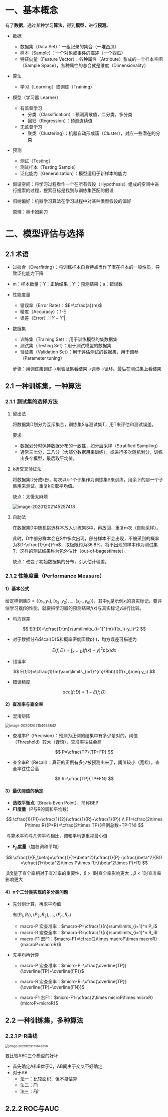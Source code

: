 # 一、基本概念

有了**数据**，通过某种学习**算法**，得到**模型**，进行**预测**。

- 数据
  - 数据集（Data Set）：一组记录的集合（一堆西瓜）
  - 样本（Sample）：一个对象或事件的描述（一个西瓜）
  - 特征向量（Feature Vector）：各种属性（Attribute）张成的一个样本空间（Sample Space），各种属性的总合就是维度（Dimensionality）
- 算法
  
  - 学习（Learning）或训练（Training）
- 模型（学习器 Learner）
  - 有监督学习
    - 分类（Classification）：预测离散值，二分类，多分类
    - 回归（Regression）：预测连续值
  - 无监督学习
    - 聚类（Clustering）：机器自动形成簇（Cluster），对应一些潜在的分类

- 预测
  - 测试（Testing）
  - 测试样本（Testing Sample）
  - 泛化能力（Generalization）：模型适用于新样本的能力

- 假设空间：将学习过程看作一个在所有假设（Hypothesis）组成的空间中进行搜索的过程，搜索目标是找到与训练集匹配的假设

- 归纳偏好：机器学习算法在学习过程中对某种类型假设的偏好

  原理：奥卡姆剃刀



# 二、模型评估与选择

## 2.1 术语

- 过拟合（Overfitting）：将训练样本自身特点当作了潜在样本的一般性质，导致泛化能力下降

- m：样本数量；Y：正确结果；Y’：预测结果；a：错误数

- 性能度量

  - 错误率（Error Rate）：$E=\cfrac{a}{m}$
  - 精度（Accuracy）：1-E
  - 误差（Error）：$|Y-Y'|$

- 数据集

  - 训练集（Training Set）：用于训练模型的集数据集
  - 测试集（Testing Set）：用于测试模型的数据集
  - 验证集（Validation Set）：用于评估测试的数据集，用于调参（Parameter tuning）

  步骤：用训练集训练->用验证集看结果->调参->循环。最后在测试集上看结果

## 2.1 一种训练集，一种算法

### 2.1.1 测试集的选择方法

1. 留出法

   将数据集D划分为互斥集合，训练集S与测试集T，用T来评估和测试误差。

   要求

   - 数据划分时保持数据分布的一致性，如分层采样（Stratified Sampling）
   - 通常三七分，二八分（大部分数据用来训练），或进行多次随机划分，训练出多个模型，最后取平均值。

2. k折交叉验证法

   将数据集D分成k份，每次以k-1个子集作为训练集S来训练，用余下的那一个子集用来测试，重复k次取平均值。

   缺点：太慢太麻烦

   ![image-20201202145257418](https://trou.oss-cn-shanghai.aliyuncs.com/img/image-20201202145257418.png)

3. 自助法

   在数据集D中随机挑选样本放入训练集S中，再放回，重复m次（自助采样）。

   此时，D中部分样本会在S中多次出现，部分样本不会出现，不被采到的概率为$(1-\cfrac{1}{m})^m$，取极限约为36.8%，将不出现的样本作为测试集T，这样的测试结果称为包外估计（out-of-bagestimate）。

   缺点：改变了初始数据集的分布，引入估计偏差。

### 2.1.2 性能度量（Performance Measure）

#### 1）基本公式

给定样例集$D=\{(x_1,y_1),(x_2,y_2),\ldots,(x_m,y_m)\}$，其中$y_i$是示例$x_i$的真实标记，要评估学习器$f$的性能，就要把学习器的预测结果$f(x)$与真实标记$y$进行比较。

- 均方误差

$$
E(f;D)=\cfrac{1}{m}\sum\limits_{i=1}^{m}(f(x_i)-y_i)^2
$$

- 对于数据分布$\cal{D}$和概率密度函数$p(\cdot)$，均方误差可描述为

$$
E(f;D)=\int_{x\sim D}(f(x)-y)^2p(x)dx
$$

- 错误率

$$
E(f;D)=\cfrac{1}{m}\sum\limits_{i=1}^{m}\Bbb{I}(f(x_i)\neq y_i)
$$

- 错误精度

$$
acc(f;D)=1-E(f;D)
$$

#### 2）查准率与查全率

- 混淆矩阵

<img src="https://trou.oss-cn-shanghai.aliyuncs.com/img/image-20201202154655842.png" alt="image-20201202154655842" style="zoom:80%;" />

- 查准率$P$（Precision）：预测为正例的结果中有多少是对的，阈值（Threshold）较大（谨慎），查准率往往会高

$$
P=\cfrac{TP}{TP+FP}
$$

- 查全率$R$（Recall）：真正的正例有多少被预测出来了，阈值较小（宽松），查全率往往会高

$$
R=\cfrac{TP}{TP+FN}
$$

#### 3）最优阈值的确定

- **选取平衡点**（Break-Even Point），简称BEP
- **$F1$度量**（P与R的调和平均数）

$$
\cfrac{1}{F1}=\cfrac{1}{2}(\cfrac{1}{R}+\cfrac{1}{P}) \\
F1=\cfrac{2\times P\times R}{P+R}=\cfrac{2\times TP}{样例总数+TP-TN}
$$

​			与算术平均与几何平均相比，调和平均更重视最小值

- **$F_\beta$度量**（加权调和平均）

$$
\cfrac{1}{F_\beta}=\cfrac{1}{1+\beta^2}(\cfrac{1}{P}+\cfrac{\beta^2}{R}) =\cfrac{(1+\beta^2)\times P\times R}{(\beta^2\times P)+R}
$$

​			$\beta$度量了查全率相对于查准率的重要性，$\beta>1$时查全率影响更大；$\beta<1$时查准率影响更大

#### 4）n个二分类实现的多分类问题

- 先分别计算，再求平均值

  有$(P_1,R_1),(P_2,R_2),\ldots,(P_n,R_n)$

  - macro-P 宏查准率：$macro-P=\cfrac{1}{n}\sum\limits_{i=1}^n P_i$
  - macro-R 宏查全率：$macro-R=\cfrac{1}{n}\sum\limits_{i=1}^n R_i$
  - macro-F1 宏F1：$macro-F1=\cfrac{2\times macroP\times macroR}{macroP+macroR}$

- 先平均再计算
  - macro-P 宏查准率：$micro-P=\cfrac{\overline{TP}}{\overline{TP}+\overline{FP}}$
  - macro-R 宏查全率：$micro-R=\cfrac{\overline{TP}}{\overline{TP}+\overline{FN}}$

  - macro-F1 宏F1：$micro-F1=\cfrac{2\times microP\times microR}{microP+microR}$

## 2.2 一种训练集，多种算法

### 2.2.1 P-R曲线

<img src="https://trou.oss-cn-shanghai.aliyuncs.com/img/image-20201202155643356.png" alt="image-20201202155643356" style="zoom: 67%;" />

要比较ABC三个模型的好坏

- 首先确定A和B优于C，AB间由于交叉不好确定
- 对于AB
  - 法一：比较面积，但不易估算
  - 法二：$F1$
  - 法三：$F\beta$

## 2.2.2 ROC与AUC

